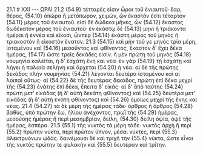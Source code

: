 21.1 # XXI --- ΩΡΑΙ
21.2 {54.9} τέτταρές εἰσιν ὧραι τοῦ ἐνιαυτοῦ· ἔαρ, θέρος, {54.10} ὀπώρα ἢ μετόπωρον, χειμών, ὧν ἕκαστόν ἐστι τέταρτον {54.11} μέρος τοῦ ἐνιαυτοῦ. εἰσὶ δὲ δώδεκα μῆνες, ὧν {54.12} ἕκαστος δωδέκατον μέρος τοῦ ἐνιαυτοῦ· ἐν ἑκάστῳ δὲ {54.13} μηνὶ ἢ τριάκοντα ἡμέραι ἢ ἐννέα καὶ εἴκοσι, ὧνπερ {54.14} ἑκάστη μέρος τοῦ μηνὸς ἢ τριακοστὸν ἢ εἰκοστὸν ἔνατον.
21.3 {54.15} καὶ μὴν τοῦ γε μηνὸς τρία μέρη, ἱσταμένου καὶ {54.16} μεσοῦντος καὶ φθίνοντος, ἕκαστον δ’ ἔχει δέκα ἡμέρας, {54.17} ὥστε τρεῖς δεκάδες εἰσίν. ἡ μὲν πρώτη τοῦ μηνὸς {54.18} νουμηνία καλεῖται, ἡ δ’ ἐσχάτη ἕνη καὶ νέα· ἐν γὰρ {54.19} τῇ ἐσχάτῃ καὶ λήγει ἡ παλαιὰ σελήνη καὶ ἄρχεται {54.20} ἡ νέα. αἱ δὲ τῆς πρώτης δεκάδος πλὴν νουμηνίας {54.21} λέγονται δευτέρα ἱσταμένου καὶ αἱ λοιπαὶ οὕτως· αἱ {54.22} δὲ τῆς δευτέρας δεκάδος, πρώτη ἐπὶ δέκα μεχρὶ τῆς {54.23} ἐνάτης ἐπὶ δέκα, ἔπειτα δ’ εἰκάς· αἱ δ’ ἀπὸ ταύτης {54.24} πρώτη μετ’ εἰκάδας (ἡ δ’ αὐτὴ δεκάτη φθίνοντος) καὶ {54.25} δευτέρα μετ’ εἰκάδας (ἡ δ’ αὐτὴ ἐνάτη φθίνοντος) καὶ {54.26} ὁμοίως μεχρὶ τῆς ἕνης καὶ νέας.
21.4 {54.27} τὰ δὲ μέρη τῆς ἡμέρας τάδε· ὄρθρος ἢ ὄρθρος {54.28} βαθύς, ὐπὸ πρώτην ἕω, ἡλίου ἀνέχοντος, πρωῒ τῆς {54.29} ἡμέρας, μεσούσης ἡμέρας ἢ περὶ μεσημβρίαν, δείλη, {54.30} δείλη ὀψία, ὀψὲ τῆς ἡμέρας, ἑσπέρα.
21.5 {55.1} τῆς νυκτὸς τὰ μέρη τάδε· νυκτὸς ἀρχὴ ἢ περὶ {55.2} πρώτην νύκτα, περὶ πρῶτον ὕπνον, μέσαι νύκτες, περὶ {55.3} ἀλεκτρυόνων ᾠδάς. δαινέμουσι δὲ καὶ τριχῆ τὴν {55.4} νύκτα, ὥστε εἶναι τῆς νυκτὸς πρώτην τε φυλακὴν καὶ {55.5} δευτέραν καὶ τρίτην.
